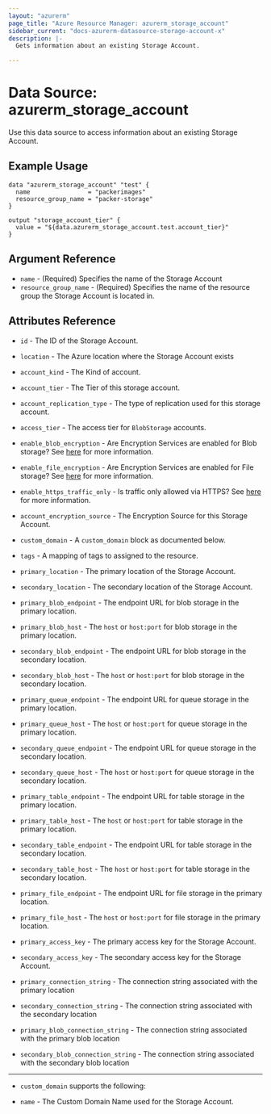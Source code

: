 ```yaml
---
layout: "azurerm"
page_title: "Azure Resource Manager: azurerm_storage_account"
sidebar_current: "docs-azurerm-datasource-storage-account-x"
description: |-
  Gets information about an existing Storage Account.

---
```


# Data Source: azurerm_storage_account

Use this data source to access information about an existing Storage Account.

## Example Usage

```hcl
data "azurerm_storage_account" "test" {
  name                = "packerimages"
  resource_group_name = "packer-storage"
}

output "storage_account_tier" {
  value = "${data.azurerm_storage_account.test.account_tier}"
}
```

## Argument Reference

* `name` - (Required) Specifies the name of the Storage Account
* `resource_group_name` - (Required) Specifies the name of the resource group the Storage Account is located in.

## Attributes Reference

* `id` - The ID of the Storage Account.

* `location` - The Azure location where the Storage Account exists

* `account_kind` - The Kind of account.

* `account_tier` - The Tier of this storage account.

* `account_replication_type` - The type of replication used for this storage account.

* `access_tier` - The access tier for `BlobStorage` accounts.

* `enable_blob_encryption` - Are Encryption Services are enabled for Blob storage? See [here](https://azure.microsoft.com/en-us/documentation/articles/storage-service-encryption/)
    for more information.

* `enable_file_encryption` - Are Encryption Services are enabled for File storage? See [here](https://azure.microsoft.com/en-us/documentation/articles/storage-service-encryption/)
    for more information.

* `enable_https_traffic_only` - Is traffic only allowed via HTTPS? See [here](https://docs.microsoft.com/en-us/azure/storage/storage-require-secure-transfer/)
    for more information.

* `account_encryption_source` - The Encryption Source for this Storage Account.

* `custom_domain` - A `custom_domain` block as documented below.

* `tags` - A mapping of tags to assigned to the resource.

* `primary_location` - The primary location of the Storage Account.

* `secondary_location` - The secondary location of the Storage Account.

* `primary_blob_endpoint` - The endpoint URL for blob storage in the primary location.

* `primary_blob_host` - The `host` or `host:port` for blob storage in the primary location.

* `secondary_blob_endpoint` - The endpoint URL for blob storage in the secondary location.

* `secondary_blob_host` - The `host` or `host:port` for blob storage in the secondary location.

* `primary_queue_endpoint` - The endpoint URL for queue storage in the primary location.

* `primary_queue_host` - The `host` or `host:port` for queue storage in the primary location.

* `secondary_queue_endpoint` - The endpoint URL for queue storage in the secondary location.

* `secondary_queue_host` - The `host` or `host:port` for queue storage in the secondary location.

* `primary_table_endpoint` - The endpoint URL for table storage in the primary location.

* `primary_table_host` - The `host` or `host:port` for table storage in the primary location.

* `secondary_table_endpoint` - The endpoint URL for table storage in the secondary location.

* `secondary_table_host` - The `host` or `host:port` for table storage in the secondary location.

* `primary_file_endpoint` - The endpoint URL for file storage in the primary location.

* `primary_file_host` - The `host` or `host:port` for file storage in the primary location.

* `primary_access_key` - The primary access key for the Storage Account.

* `secondary_access_key` - The secondary access key for the Storage Account.

* `primary_connection_string` - The connection string associated with the primary location

* `secondary_connection_string` - The connection string associated with the secondary location

* `primary_blob_connection_string` - The connection string associated with the primary blob location

* `secondary_blob_connection_string` - The connection string associated with the secondary blob location

---

* `custom_domain` supports the following:

* `name` - The Custom Domain Name used for the Storage Account.
